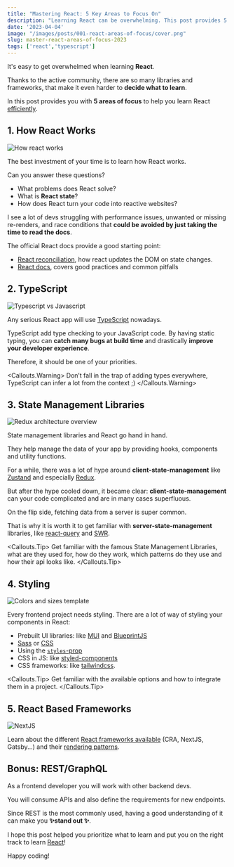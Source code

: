 ```yaml
---
title: "Mastering React: 5 Key Areas to Focus On"
description: "Learning React can be overwhelming. This post provides 5 areas of focus to help you master React!"
date: '2023-04-04'
image: "/images/posts/001-react-areas-of-focus/cover.png"
slug: master-react-areas-of-focus-2023
tags: ['react','typescript']
---
```


It's easy to get overwhelmed when learning **React**.

Thanks to the active community, there are so many libraries and frameworks, that make it even harder to **decide what to learn**.

In this post provides you with **5 areas of focus** to help you learn React <u>efficiently</u>.

## 1. How React Works

![How react works](images/posts/001-react-areas-of-focus/react-to-html.png)

The best investment of your time is to learn how React works.

Can you answer these questions?
* What problems does React solve?
* What is **React state**?
* How does React turn your code into reactive websites?

I see a lot of devs struggling with performance issues, unwanted or missing re-renders, and race conditions that **could be avoided by just taking the time to read the docs**.

The official React docs provide a good starting point:
* [React reconciliation](https://legacy.reactjs.org/docs/reconciliation.html), how react updates the DOM on state changes.
* [React docs](https://react.dev/learn), covers good practices and common pitfalls

## 2. TypeScript
![Typescript vs Javascript](images/posts/001-react-areas-of-focus/typescript-vs-javascript.png)

Any serious React app will use [TypeScript](https://www.typescriptlang.org/) nowadays.

TypeScript add type checking to your JavaScript code. By having static typing, you can **catch many bugs at build time** and drastically **improve your developer experience**. 

Therefore, it should be one of your priorities.

<Callouts.Warning>
Don’t fall in the trap of adding types everywhere, TypeScript can infer a lot from the context ;)
</Callouts.Warning>

## 3. State Management Libraries

![Redux architecture overview](images/posts/001-react-areas-of-focus/react-state-redux.png)

State management libraries and React go hand in hand.

They help manage the data of your app by providing hooks, components and utility functions.

For a while, there was a lot of hype around **client-state-management** like [Zustand](https://docs.pmnd.rs/zustand/getting-started/introduction) and especially [Redux](https://redux.js.org/).

But after the hype cooled down, it became clear:  **client-state-management** can your code
complicated and are in many cases superfluous.

On the flip side, fetching data from a server is super common.

That is why it is worth it to get familiar with **server-state-management** libraries,
like [react-query](https://tanstack.com/query/latest/) and [SWR](https://swr.vercel.app/).

<Callouts.Tip>
Get familiar with the famous State Management Libraries, what are they used for, how do they work, which patterns do they use and how their api looks like.
</Callouts.Tip>

## 4. Styling

![Colors and sizes template](images/posts/001-react-areas-of-focus/colors-and-sizes-template.png)

Every frontend project needs styling.
There are a lot of way of styling your components in React:
* Prebuilt UI libraries: like [MUI](https://mui.com/) and [BlueprintJS](https://blueprintjs.com/)
* [Sass](https://sass-lang.com/) or [CSS](https://www.w3schools.com/css/)
* Using the [`styles`-prop](https://legacy.reactjs.org/docs/dom-elements.html#style)
* CSS in JS: like [styled-components](https://styled-components.com/)
* CSS frameworks: like [tailwindcss](https://tailwindcss.com/).


<Callouts.Tip>
Get familiar with the available options and how to integrate them in a project.
</Callouts.Tip>

## 5. React Based Frameworks

![NextJS](images/posts/001-react-areas-of-focus/nextjs.png)

Learn about the different
[React frameworks available](https://www.youtube.com/watch?v=2OTq15A5s0Y) (CRA, NextJS, Gatsby...)
and their [rendering patterns](https://www.youtube.com/watch?v=Dkx5ydvtpCA).

## Bonus: REST/GraphQL
As a frontend developer you will work with other backend devs.

You will consume APIs and also define the requirements for new endpoints.

Since REST is the most commonly used, having a good understanding of it can make you **✨stand out ✨**.

I hope this post helped you prioritize what to learn and put you on the right track to learn [React](https://react.dev/)!

Happy coding!